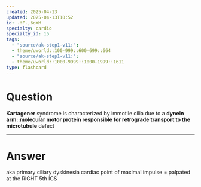 ```yaml
---
created: 2025-04-13
updated: 2025-04-13T10:52
id: .!F.,6oXM
specialty: cardio
specialty_id: 15
tags:
  - "source/ak-step1-v11:": 
  - theme/uworld::100-999::600-699::664
  - "source/ak-step1-v11:": 
  - theme/uworld::1000-9999::1000-1999::1611
type: flashcard
---
```


# Question
**Kartagener** syndrome is characterized by immotile cilia due to a **dynein arm::molecular motor protein responsible for retrograde transport to the microtubule** defect

---

# Answer
aka primary ciliary dyskinesia  cardiac point of maximal impulse = palpated at the RIGHT 5th ICS